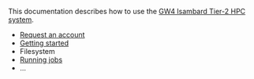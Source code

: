This documentation describes how to use the [GW4 Isambard Tier-2 HPC system](http://gw4.ac.uk/isambard/).

* [Request an account](RequestAccount.md)
* [Getting started](GettingStarted.md)
* Filesystem
* [Running jobs](RunningJobs.md)
* ...
